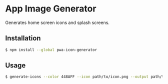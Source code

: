 # App Image Generator

Generates home screen icons and splash screens.

## Installation

```sh
$ npm install --global pwa-icon-generator
```

## Usage

```sh
$ generate-icons --color 448AFF --icon path/to/icon.png --output path/to/output/
```
